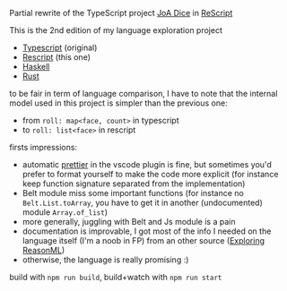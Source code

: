 Partial rewrite of the TypeScript project [JoA Dice](https://github.com/ycardon/joa-dices) in [ReScript](https://rescript-lang.org)

This is the 2nd edition of my language exploration project
- [Typescript](https://github.com/ycardon/joa-dices) (original)
- [Rescript](https://github.com/ycardon/joa-dices-rescript) (this one)
- [Haskell](https://github.com/ycardon/joa-dices-haskell)
- [Rust](https://github.com/ycardon/joa-dices-rust)

to be fair in term of language comparison, I have to note that the internal model used in this project is simpler than the previous one:
- from `roll: map<face, count>` in typescript
- to `roll: list<face>` in rescript

firsts impressions:
- automatic [prettier](https://prettier.io) in the vscode plugin is fine, but sometimes you'd prefer to format yourself to make the code more explicit (for instance keep function signature separated from the implementation)
- Belt module miss some important functions (for instance no `Belt.List.toArray`, you have to get it in another (undocumented) module `Array.of_list`)
- more generally, juggling with Belt and Js module is a pain
- documentation is improvable, I got most of the info I needed on the language itself (I'm a noob in FP) from an other source ([Exploring ReasonML](http://reasonmlhub.com/exploring-reasonml/toc.html))
- otherwise, the language is really promising :)

build with `npm run build`, build+watch with `npm run start`
